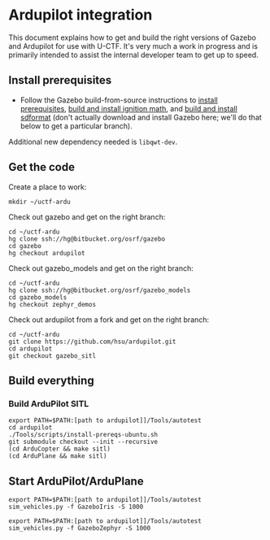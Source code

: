 # Ardupilot integration

This document explains how to get and build the right versions of Gazebo and Ardupilot for use with U-CTF.
It's very much a work in progress and is primarily intended to assist the internal developer team to get up to speed.

## Install prerequisites

* Follow the Gazebo build-from-source instructions to [install prerequisites](http://gazebosim.org/tutorials?tut=install_from_source&cat=install#InstallRequiredDependencies), [build and install ignition math](http://gazebosim.org/tutorials?tut=install_from_source&cat=install#BuildAndInstallignitionmath), and [build and install sdformat](http://gazebosim.org/tutorials?tut=install_from_source&cat=install#BuildAndInstallSDFormat) (don't actually download and install Gazebo here; we'll do that below to get a particular branch).

Additional new dependency needed is `libqwt-dev`.

## Get the code

Create a place to work:
~~~
mkdir ~/uctf-ardu
~~~

Check out gazebo and get on the right branch:
~~~
cd ~/uctf-ardu
hg clone ssh://hg@bitbucket.org/osrf/gazebo
cd gazebo
hg checkout ardupilot
~~~

Check out gazebo_models and get on the right branch:
~~~
cd ~/uctf-ardu
hg clone ssh://hg@bitbucket.org/osrf/gazebo_models
cd gazebo_models
hg checkout zephyr_demos
~~~

Check out ardupilot from a fork and get on the right branch:
~~~
cd ~/uctf-ardu
git clone https://github.com/hsu/ardupilot.git
cd ardupilot
git checkout gazebo_sitl
~~~

## Build everything

### Build ArduPilot SITL

~~~
export PATH=$PATH:[path to ardupilot]]/Tools/autotest
cd ardupilot
./Tools/scripts/install-prereqs-ubuntu.sh
git submodule checkout --init --recursive
(cd ArduCopter && make sitl)
(cd ArduPlane && make sitl)
~~~

## Start ArduPilot/ArduPlane

~~~
export PATH=$PATH:[path to ardupilot]]/Tools/autotest
sim_vehicles.py -f GazeboIris -S 1000
~~~

~~~
export PATH=$PATH:[path to ardupilot]]/Tools/autotest
sim_vehicles.py -f GazeboZephyr -S 1000
~~~


